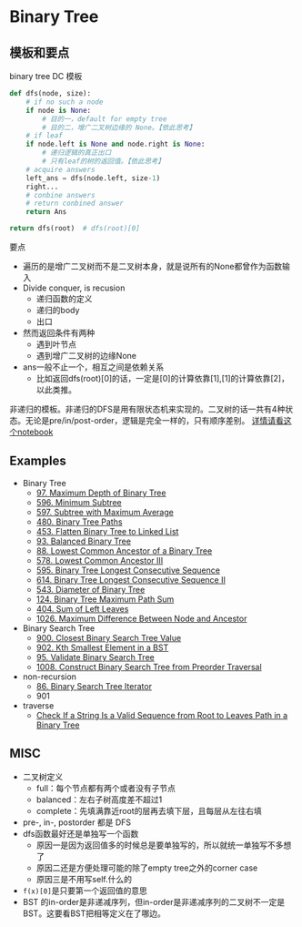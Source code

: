 # Binary Tree

## 模板和要点
binary tree DC 模板
```python
def dfs(node, size):
    # if no such a node
    if node is None:
        # 目的一，default for empty tree
        # 目的二，增广二叉树边缘的 None。【依此思考】
    # if leaf
    if node.left is None and node.right is None:
        # 递归逻辑的真正出口
        # 只有leaf的树的返回值。【依此思考】
    # acquire answers
    left_ans = dfs(node.left, size-1)
    right...
    # conbine answers
    # return conbined answer
    return Ans

return dfs(root)  # dfs(root)[0]
```
要点
- 遍历的是增广二叉树而不是二叉树本身，就是说所有的None都曾作为函数输入
- Divide conquer, is recusion
    - 递归函数的定义
    - 递归的body
    - 出口
- 然而返回条件有两种
    - 遇到叶节点
    - 遇到增广二叉树的边缘None
- ans一般不止一个，相互之间是依赖关系
    - 比如返回dfs(root)[0]的话，一定是[0]的计算依靠[1],[1]的计算依靠[2]，以此类推。

非递归的模板。非递归的DFS是用有限状态机来实现的。二叉树的话一共有4种状态。无论是pre/in/post-order，逻辑是完全一样的，只有顺序差别。
[详情请看这个notebook](misc/fsa_dsf.ipynb)

## Examples

- Binary Tree
    - [97. Maximum Depth of Binary Tree](lint97.md)
    - [596. Minimum Subtree](lint596.md)
    - [597. Subtree with Maximum Average](lint597.md)
    - [480. Binary Tree Paths](lint480.md)
    - [453. Flatten Binary Tree to Linked List](lint453.md)
    - [93. Balanced Binary Tree](lint93.md)
    - [88. Lowest Common Ancestor of a Binary Tree](lint88.md)
    - [578. Lowest Common Ancestor III](lint578.md)
    - [595. Binary Tree Longest Consecutive Sequence](lint595.md)
    - [614. Binary Tree Longest Consecutive Sequence II](lint614.md)
    - [543. Diameter of Binary Tree](leet543.md)
    - [124. Binary Tree Maximum Path Sum](leet124.md)
    - [404. Sum of Left Leaves](leet404.md)
    - [1026. Maximum Difference Between Node and Ancestor](leet1026.md)
- Binary Search Tree
    - [900. Closest Binary Search Tree Value](lint900.md)
    - [902. Kth Smallest Element in a BST](lint902.md)
    - [95. Validate Binary Search Tree](lint95.md)
    - [1008. Construct Binary Search Tree from Preorder Traversal](leet1008.md)
- non-recursion
    - [86. Binary Search Tree Iterator](lint86.md)
    - 901
- traverse
    - [Check If a String Is a Valid Sequence from Root to Leaves Path in a Binary Tree](leetw5.md)


## MISC
- 二叉树定义
    - full：每个节点都有两个或者没有子节点
    - balanced：左右子树高度差不超过1
    - complete：先填满靠近root的层再去填下层，且每层从左往右填
- pre-, in-, postorder 都是 DFS
- dfs函数最好还是单独写一个函数
    - 原因一是因为返回值多的时候总是要单独写的，所以就统一单独写不多想了
    - 原因二还是方便处理可能的除了empty tree之外的corner case
    - 原因三是不用写self.什么的
- ```f(x)[0]```是只要第一个返回值的意思
- BST 的in-order是非递减序列，但in-order是非递减序列的二叉树不一定是BST。这要看BST把相等定义在了哪边。